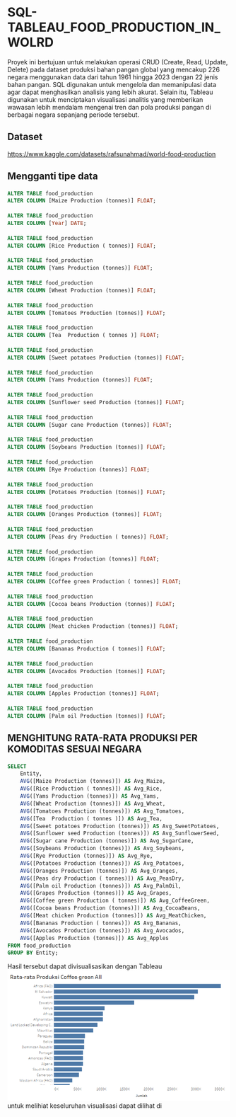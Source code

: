 # SQL-TABLEAU_FOOD_PRODUCTION_IN_WOLRD
Proyek ini bertujuan untuk melakukan operasi CRUD (Create, Read, Update, Delete) pada dataset produksi bahan pangan global yang mencakup 226 negara menggunakan data dari tahun 1961 hingga 2023 dengan 22 jenis bahan pangan. SQL digunakan untuk mengelola dan memanipulasi data agar dapat menghasilkan analisis yang lebih akurat. Selain itu, Tableau digunakan untuk menciptakan visualisasi analitis yang memberikan wawasan lebih mendalam mengenai tren dan pola produksi pangan di berbagai negara sepanjang periode tersebut.
## Dataset
https://www.kaggle.com/datasets/rafsunahmad/world-food-production

## Mengganti tipe data
```sql
ALTER TABLE food_production
ALTER COLUMN [Maize Production (tonnes)] FLOAT;

ALTER TABLE food_production
ALTER COLUMN [Year] DATE;

ALTER TABLE food_production
ALTER COLUMN [Rice Production ( tonnes)] FLOAT;

ALTER TABLE food_production
ALTER COLUMN [Yams Production (tonnes)] FLOAT;

ALTER TABLE food_production
ALTER COLUMN [Wheat Production (tonnes)] FLOAT;

ALTER TABLE food_production
ALTER COLUMN [Tomatoes Production (tonnes)] FLOAT;

ALTER TABLE food_production
ALTER COLUMN [Tea  Production ( tonnes )] FLOAT;

ALTER TABLE food_production
ALTER COLUMN [Sweet potatoes Production (tonnes)] FLOAT;

ALTER TABLE food_production
ALTER COLUMN [Yams Production (tonnes)] FLOAT;

ALTER TABLE food_production
ALTER COLUMN [Sunflower seed Production (tonnes)] FLOAT;

ALTER TABLE food_production
ALTER COLUMN [Sugar cane Production (tonnes)] FLOAT;

ALTER TABLE food_production
ALTER COLUMN [Soybeans Production (tonnes)] FLOAT;

ALTER TABLE food_production
ALTER COLUMN [Rye Production (tonnes)] FLOAT;

ALTER TABLE food_production
ALTER COLUMN [Potatoes Production (tonnes)] FLOAT;

ALTER TABLE food_production
ALTER COLUMN [Oranges Production (tonnes)] FLOAT;

ALTER TABLE food_production
ALTER COLUMN [Peas dry Production ( tonnes)] FLOAT;

ALTER TABLE food_production
ALTER COLUMN [Grapes Production (tonnes)] FLOAT;

ALTER TABLE food_production
ALTER COLUMN [Coffee green Production ( tonnes)] FLOAT;

ALTER TABLE food_production
ALTER COLUMN [Cocoa beans Production (tonnes)] FLOAT;

ALTER TABLE food_production
ALTER COLUMN [Meat chicken Production (tonnes)] FLOAT;

ALTER TABLE food_production
ALTER COLUMN [Bananas Production ( tonnes)] FLOAT;

ALTER TABLE food_production
ALTER COLUMN [Avocados Production (tonnes)] FLOAT;

ALTER TABLE food_production
ALTER COLUMN [Apples Production (tonnes)] FLOAT;

ALTER TABLE food_production
ALTER COLUMN [Palm oil Production (tonnes)] FLOAT;
```
## MENGHITUNG RATA-RATA PRODUKSI PER KOMODITAS SESUAI NEGARA
``` sql
SELECT 
    Entity,
    AVG([Maize Production (tonnes)]) AS Avg_Maize,
    AVG([Rice Production ( tonnes)]) AS Avg_Rice,
    AVG([Yams Production (tonnes)]) AS Avg_Yams,
    AVG([Wheat Production (tonnes)]) AS Avg_Wheat,
    AVG([Tomatoes Production (tonnes)]) AS Avg_Tomatoes,
    AVG([Tea  Production ( tonnes )]) AS Avg_Tea,
    AVG([Sweet potatoes Production (tonnes)]) AS Avg_SweetPotatoes,
    AVG([Sunflower seed Production (tonnes)]) AS Avg_SunflowerSeed,
    AVG([Sugar cane Production (tonnes)]) AS Avg_SugarCane,
    AVG([Soybeans Production (tonnes)]) AS Avg_Soybeans,
    AVG([Rye Production (tonnes)]) AS Avg_Rye,
    AVG([Potatoes Production (tonnes)]) AS Avg_Potatoes,
    AVG([Oranges Production (tonnes)]) AS Avg_Oranges,
    AVG([Peas dry Production ( tonnes)]) AS Avg_PeasDry,
    AVG([Palm oil Production (tonnes)]) AS Avg_PalmOil,
    AVG([Grapes Production (tonnes)]) AS Avg_Grapes,
    AVG([Coffee green Production ( tonnes)]) AS Avg_CoffeeGreen,
    AVG([Cocoa beans Production (tonnes)]) AS Avg_CocoaBeans,
    AVG([Meat chicken Production (tonnes)]) AS Avg_MeatChicken,
    AVG([Bananas Production ( tonnes)]) AS Avg_Bananas,
    AVG([Avocados Production (tonnes)]) AS Avg_Avocados,
    AVG([Apples Production (tonnes)]) AS Avg_Apples
FROM food_production
GROUP BY Entity;
```
Hasil tersebut dapat divisualisasikan dengan Tableau
![rata-rata](https://github.com/edelnurintan/SQL-TABLEAU_FOOD_PRODUCTION_IN_WOLRD/blob/main/rata-rata.png)
untuk melihiat keseluruhan visualisasi dapat dilihat di 
